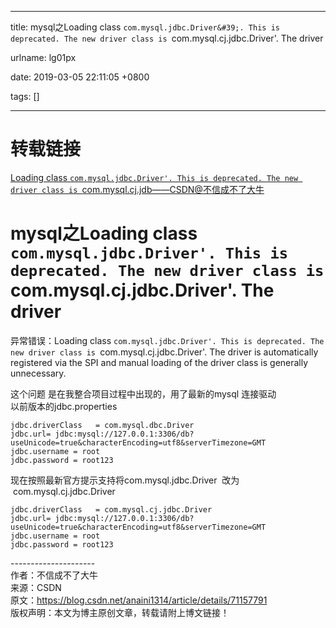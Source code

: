 
---

title: mysql之Loading class `com.mysql.jdbc.Driver&#39;. This is deprecated. The new driver class is `com.mysql.cj.jdbc.Driver&#39;. The driver

urlname: lg01px

date: 2019-03-05 22:11:05 +0800

tags: []

---
<a name="bd1bf7e7"></a>
# 转载链接
[Loading class `com.mysql.jdbc.Driver'. This is deprecated. The new driver class is `com.mysql.cj.jdb——CSDN@不信成不了大牛](https://blog.csdn.net/anaini1314/article/details/71157791)  
<a name="16f5f9f6"></a>
# mysql之Loading class `com.mysql.jdbc.Driver'. This is deprecated. The new driver class is `com.mysql.cj.jdbc.Driver'. The driver

异常错误：Loading class `com.mysql.jdbc.Driver'. This is deprecated. The new driver class is `com.mysql.cj.jdbc.Driver'. The driver is automatically registered via the SPI and manual loading of the driver class is generally unnecessary.

这个问题 是在我整合项目过程中出现的，用了最新的mysql 连接驱动<br />以前版本的jdbc.properties

```
jdbc.driverClass   = com.mysql.dbc.Driver
jdbc.url= jdbc:mysql://127.0.0.1:3306/db?useUnicode=true&characterEncoding=utf8&serverTimezone=GMT
jdbc.username = root
jdbc.password = root123
```

现在按照最新官方提示支持将com.mysql.jdbc.Driver  改为  com.mysql.cj.jdbc.Driver

```
jdbc.driverClass   = com.mysql.cj.jdbc.Driver
jdbc.url= jdbc:mysql://127.0.0.1:3306/db?useUnicode=true&characterEncoding=utf8&serverTimezone=GMT
jdbc.username = root
jdbc.password = root123
```


---------------------  <br />作者：不信成不了大牛  <br />来源：CSDN  <br />原文：https://blog.csdn.net/anaini1314/article/details/71157791  <br />版权声明：本文为博主原创文章，转载请附上博文链接！

